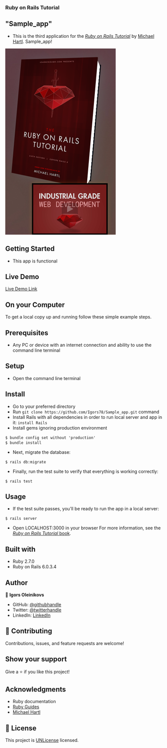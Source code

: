 
### Ruby on Rails Tutorial

## "Sample_app"

- This is the third application for the
[*Ruby on Rails Tutorial*](https://www.railstutorial.org/)
by [Michael Hartl](https://www.michaelhartl.com/). Sample_app!

![screenshot](screenshot.png)

## Getting Started

- This app is functional 

## Live Demo

[Live Demo Link]()

## On your Computer

To get a local copy up and running follow these simple example steps.

## Prerequisites

- Any PC or device with an internet connection and ability to use the command
  line terminal

## Setup

- Open the command line terminal

## Install

- Go to your preferred directory
- Run `git clone https://github.com/Igors78/Sample_app.git` command
- Install Rails with all dependencies in order to run local server and app in it:
`install Rails`
- Install gems ignoring production environment
```
$ bundle config set without 'production'
$ bundle install
```

- Next, migrate the database:

```
$ rails db:migrate
```

- Finally, run the test suite to verify that everything is working correctly:

```
$ rails test
```

## Usage

- If the test suite passes, you'll be ready to run the app in a local server:

```
$ rails server
```
- Open LOCALHOST:3000 in your browser
For more information, see the
[*Ruby on Rails Tutorial* book](https://www.railstutorial.org/book).





## Built with

- Ruby 2.7.0
- Ruby on Rails 6.0.3.4

## Author

👤 **Igors Oleinikovs**

- GitHub: [@githubhandle](https://github.com/Igors78)
- Twitter: [@twitterhandle](https://twitter.com/oleinikovs)
- LinkedIn: [LinkedIn](https://www.linkedin.com/in/igors-oleinikovs-17a10958/)

## 🤝 Contributing

Contributions, issues, and feature requests are welcome!

## Show your support

Give a ⭐️ if you like this project!

## Acknowledgments

- Ruby documentation
- [Ruby Guides](https://www.rubyguides.com/)
- [Michael Hartl](https://www.michaelhartl.com/)

## 📝 License

This project is [UNLicense](./LICENSE) licensed.
